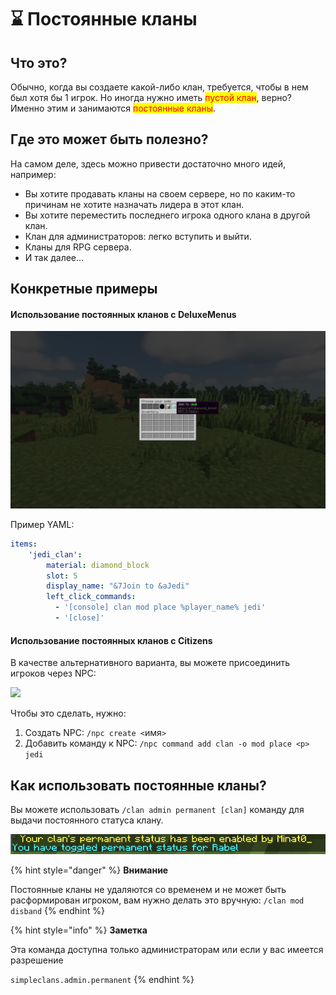 # ⌛ Постоянные кланы

## Что это?

Обычно, когда вы создаете какой-либо клан, требуется, чтобы в нем был хотя бы 1 игрок. Но иногда нужно иметь <mark style="color:red;">пустой клан</mark>, верно? Именно этим и занимаются <mark style="color:red;">постоянные кланы</mark>.&#x20;

## Где это может быть полезно?

На самом деле, здесь можно привести достаточно много идей, например:

* Вы хотите продавать кланы на своем сервере, но по каким-то причинам не хотите назначать лидера в этот клан.
* Вы хотите переместить последнего игрока одного клана в другой клан.
* Клан для администраторов: легко вступить и выйти.
* Кланы для RPG сервера.
* И так далее...

## Конкретные примеры

#### Использование постоянных кланов с DeluxeMenus

![Меню, чтобы присоединиться в какой-либо клан](../.gitbook/assets/Permanent-Clans-DeluxeMenus.png)

Пример YAML:

```yaml
items:
    'jedi_clan':
        material: diamond_block
        slot: 5
        display_name: "&7Join to &aJedi"
        left_click_commands:
          - '[console] clan mod place %player_name% jedi'
          - '[close]' 
```

#### Использование постоянных кланов с Citizens

В качестве альтернативного варианта, вы можете присоединить игроков через NPC:

![](../.gitbook/assets/Permanent-Clans-Citizens.png)

Чтобы это сделать, нужно:

1. Создать NPC: `/npc create <`имя`>`
2. Добавить команду к NPC: `/npc command add clan -o mod place <p> jedi`

## Как использовать постоянные кланы?

Вы можете использовать `/clan admin permanent [clan]` команду для выдачи постоянного статуса клану.

![После вызова команды на каком-нибудь клане](../.gitbook/assets/Permanent-Clans-Command-Usage.png)

{% hint style="danger" %}
**Внимание**

Постоянные кланы не удаляются со временем и не может быть расформирован игроком, вам нужно делать это вручную: `/clan mod disband`
{% endhint %}

{% hint style="info" %}
**Заметка**

Эта команда доступна только администраторам или если у вас имеется разрешение&#x20;

`simpleclans.admin.permanent`
{% endhint %}

